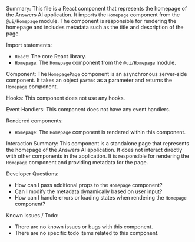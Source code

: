Summary:
This file is a React component that represents the homepage of the Answers AI application. It imports the `Homepage` component from the `@ui/Homepage` module. The component is responsible for rendering the homepage and includes metadata such as the title and description of the page.

Import statements:
- `React`: The core React library.
- `Homepage`: The `Homepage` component from the `@ui/Homepage` module.

Component:
The `HomepagePage` component is an asynchronous server-side component. It takes an object `params` as a parameter and returns the `Homepage` component.

Hooks:
This component does not use any hooks.

Event Handlers:
This component does not have any event handlers.

Rendered components:
- `Homepage`: The `Homepage` component is rendered within this component.

Interaction Summary:
This component is a standalone page that represents the homepage of the Answers AI application. It does not interact directly with other components in the application. It is responsible for rendering the `Homepage` component and providing metadata for the page.

Developer Questions:
- How can I pass additional props to the `Homepage` component?
- Can I modify the metadata dynamically based on user input?
- How can I handle errors or loading states when rendering the `Homepage` component?

Known Issues / Todo:
- There are no known issues or bugs with this component.
- There are no specific todo items related to this component.